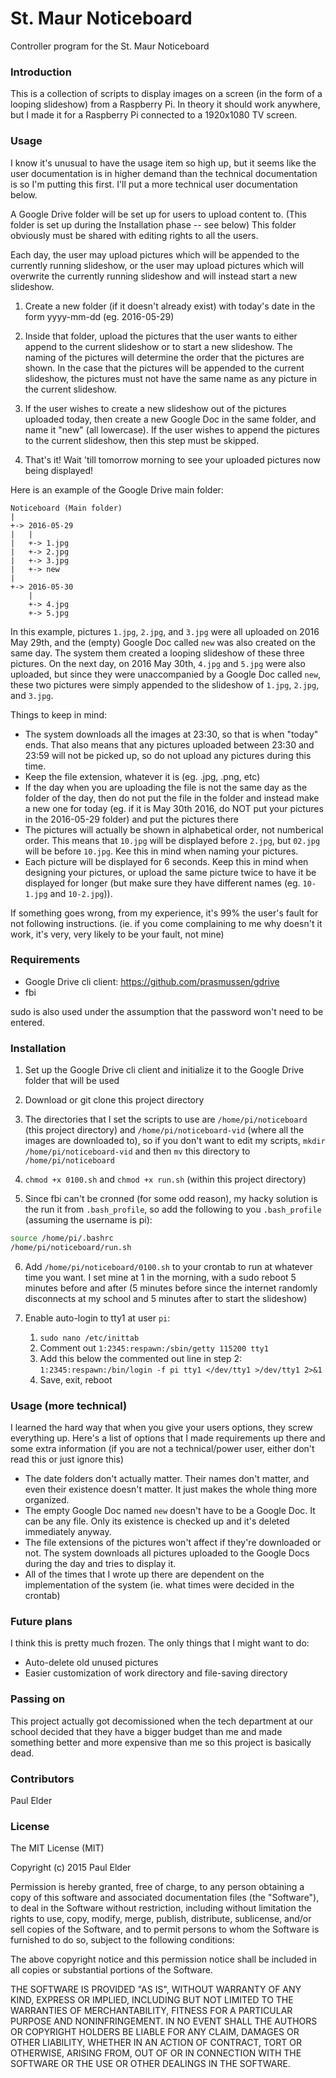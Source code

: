 # St. Maur Noticeboard

Controller program for the St. Maur Noticeboard

### Introduction

This is a collection of scripts to display images on a screen (in the form of a looping slideshow) from a Raspberry Pi. In theory it should work anywhere, but I made it for a Raspberry Pi connected to a 1920x1080 TV screen.

### Usage

I know it's unusual to have the usage item so high up, but it seems like the user documentation is in higher demand than the technical documentation is so I'm putting this first. I'll put a more technical user documentation below.

A Google Drive folder will be set up for users to upload content to. (This folder is set up during the Installation phase -- see below) This folder obviously must be shared with editing rights to all the users.

Each day, the user may upload pictures which will be appended to the currently running slideshow, or the user may upload pictures which will overwrite the currently running slideshow and will instead start a new slideshow.

1. Create a new folder (if it doesn't already exist) with today's date in the form yyyy-mm-dd (eg. 2016-05-29)

2. Inside that folder, upload the pictures that the user wants to either append to the current slideshow or to start a new slideshow. The naming of the pictures will determine the order that the pictures are shown. In the case that the pictures will be appended to the current slideshow, the pictures must not have the same name as any picture in the current slideshow.

3. If the user wishes to create a new slideshow out of the pictures uploaded today, then create a new Google Doc in the same folder, and name it "new" (all lowercase). If the user wishes to append the pictures to the current slideshow, then this step must be skipped.

4. That's it! Wait 'till tomorrow morning to see your uploaded pictures now being displayed!

Here is an example of the Google Drive main folder:

```
Noticeboard (Main folder)
|
+-> 2016-05-29
|   |
|   +-> 1.jpg
|	+-> 2.jpg
|	+-> 3.jpg
|	+-> new
|
+-> 2016-05-30
    |
    +-> 4.jpg
	+-> 5.jpg
```

In this example, pictures `1.jpg`, `2.jpg`, and `3.jpg` were all uploaded on 2016 May 29th, and the (empty) Google Doc called `new` was also created on the same day. The system them created a looping slideshow of these three pictures. On the next day, on 2016 May 30th, `4.jpg` and `5.jpg` were also uploaded, but since they were unaccompanied by a Google Doc called `new`, these two pictures were simply appended to the slideshow of `1.jpg`, `2.jpg`, and `3.jpg`.

Things to keep in mind:
- The system downloads all the images at 23:30, so that is when "today" ends. That also means that any pictures uploaded between 23:30 and 23:59 will not be picked up, so do not upload any pictures during this time.
- Keep the file extension, whatever it is (eg. .jpg, .png, etc)
- If the day when you are uploading the file is not the same day as the folder of the day, then do not put the file in the folder and instead make a new one for today (eg. if it is May 30th 2016, do NOT put your pictures in the 2016-05-29 folder) and put the pictures there
- The pictures will actually be shown in alphabetical order, not numberical order. This means that `10.jpg` will be displayed before `2.jpg`, but `02.jpg` will be before `10.jpg`. Kee this in mind when naming your pictures.
- Each picture will be displayed for 6 seconds. Keep this in mind when designing your pictures, or upload the same picture twice to have it be displayed for longer (but make sure they have different names (eg. `10-1.jpg` and `10-2.jpg`)).

If something goes wrong, from my experience, it's 99% the user's fault for not following instructions. (ie. if you come complaining to me why doesn't it work, it's very, very likely to be your fault, not mine)

### Requirements

- Google Drive cli client: https://github.com/prasmussen/gdrive
- fbi

sudo is also used under the assumption that the password won't need to be entered.

### Installation

1. Set up the Google Drive cli client and initialize it to the Google Drive folder that will be used

2. Download or git clone this project directory

3. The directories that I set the scripts to use are `/home/pi/noticeboard` (this project directory) and `/home/pi/noticeboard-vid` (where all the images are downloaded to), so if you don't want to edit my scripts, `mkdir /home/pi/noticeboard-vid` and then `mv` this directory to `/home/pi/noticeboard`

4. `chmod +x 0100.sh` and `chmod +x run.sh` (within this project directory)

5. Since fbi can't be cronned (for some odd reason), my hacky solution is the run it from `.bash_profile`, so add the following to you `.bash_profile` (assuming the username is pi):

```bash
source /home/pi/.bashrc
/home/pi/noticeboard/run.sh
```

6. Add `/home/pi/noticeboard/0100.sh` to your crontab to run at whatever time you want. I set mine at 1 in the morning, with a sudo reboot 5 minutes before and after (5 minutes before since the internet randomly disconnects at my school and 5 minutes after to start the slideshow)

7. Enable auto-login to tty1 at user `pi`:

   1. `sudo nano /etc/inittab`
   2. Comment out `1:2345:respawn:/sbin/getty 115200 tty1`
   3. Add this below the commented out line in step 2: `1:2345:respawn:/bin/login -f pi tty1 </dev/tty1 >/dev/tty1 2>&1`
   4. Save, exit, reboot

### Usage (more technical)

I learned the hard way that when you give your users options, they screw everything up. Here's a list of options that I made requirements up there and some extra information (if you are not a technical/power user, either don't read this or just ignore this)

- The date folders don't actually matter. Their names don't matter, and even their existence doesn't matter. It just makes the whole thing more organized.
- The empty Google Doc named `new` doesn't have to be a Google Doc. It can be any file. Only its existence is checked up and it's deleted immediately anyway.
- The file extensions of the pictures won't affect if they're downloaded or not. The system downloads all pictures uploaded to the Google Docs during the day and tries to display it.
- All of the times that I wrote up there are dependent on the implementation of the system (ie. what times were decided in the crontab)

### Future plans

I think this is pretty much frozen. The only things that I might want to do:

- Auto-delete old unused pictures
- Easier customization of work directory and file-saving directory

### Passing on

This project actually got decomissioned when the tech department at our school decided that they have a bigger budget than me and made something better and more expensive than me so this project is basically dead.

### Contributors

Paul Elder

### License

The MIT License (MIT)

Copyright (c) 2015 Paul Elder

Permission is hereby granted, free of charge, to any person obtaining a copy
of this software and associated documentation files (the "Software"), to deal
in the Software without restriction, including without limitation the rights
to use, copy, modify, merge, publish, distribute, sublicense, and/or sell
copies of the Software, and to permit persons to whom the Software is
furnished to do so, subject to the following conditions:

The above copyright notice and this permission notice shall be included in
all copies or substantial portions of the Software.

THE SOFTWARE IS PROVIDED "AS IS", WITHOUT WARRANTY OF ANY KIND, EXPRESS OR
IMPLIED, INCLUDING BUT NOT LIMITED TO THE WARRANTIES OF MERCHANTABILITY,
FITNESS FOR A PARTICULAR PURPOSE AND NONINFRINGEMENT. IN NO EVENT SHALL THE
AUTHORS OR COPYRIGHT HOLDERS BE LIABLE FOR ANY CLAIM, DAMAGES OR OTHER
LIABILITY, WHETHER IN AN ACTION OF CONTRACT, TORT OR OTHERWISE, ARISING FROM,
OUT OF OR IN CONNECTION WITH THE SOFTWARE OR THE USE OR OTHER DEALINGS IN
THE SOFTWARE.

